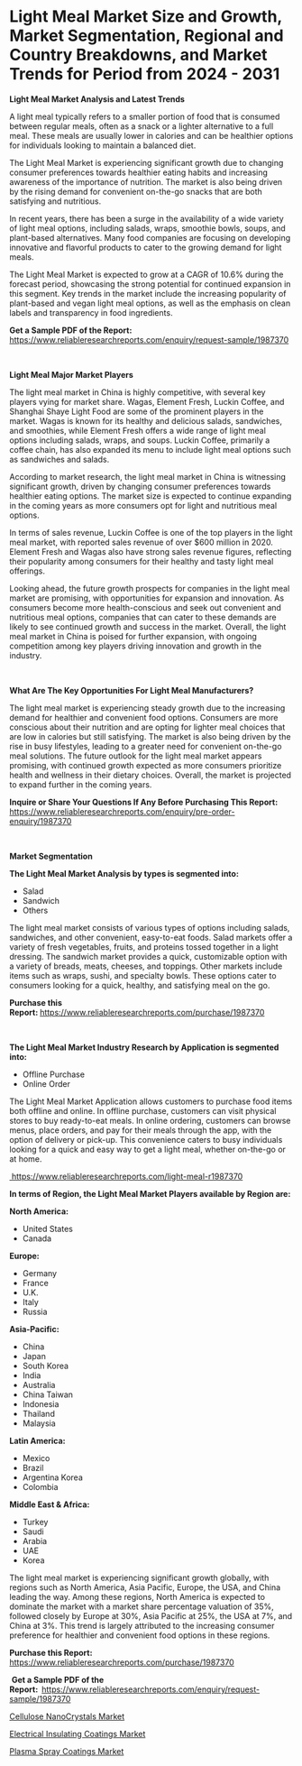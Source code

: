 <p><h1>Light Meal Market Size and Growth, Market Segmentation, Regional and Country Breakdowns, and Market Trends for Period from 2024 -  2031</h1></p><p><strong>Light Meal Market Analysis and Latest Trends</strong></p>
<p><p>A light meal typically refers to a smaller portion of food that is consumed between regular meals, often as a snack or a lighter alternative to a full meal. These meals are usually lower in calories and can be healthier options for individuals looking to maintain a balanced diet.</p><p>The Light Meal Market is experiencing significant growth due to changing consumer preferences towards healthier eating habits and increasing awareness of the importance of nutrition. The market is also being driven by the rising demand for convenient on-the-go snacks that are both satisfying and nutritious.</p><p>In recent years, there has been a surge in the availability of a wide variety of light meal options, including salads, wraps, smoothie bowls, soups, and plant-based alternatives. Many food companies are focusing on developing innovative and flavorful products to cater to the growing demand for light meals.</p><p>The Light Meal Market is expected to grow at a CAGR of 10.6% during the forecast period, showcasing the strong potential for continued expansion in this segment. Key trends in the market include the increasing popularity of plant-based and vegan light meal options, as well as the emphasis on clean labels and transparency in food ingredients.</p></p>
<p><strong>Get a Sample PDF of the Report:&nbsp;</strong> <a href="https://www.reliableresearchreports.com/enquiry/request-sample/1987370">https://www.reliableresearchreports.com/enquiry/request-sample/1987370</a></p>
<p>&nbsp;</p>
<p><strong>Light Meal Major Market Players</strong></p>
<p><p>The light meal market in China is highly competitive, with several key players vying for market share. Wagas, Element Fresh, Luckin Coffee, and Shanghai Shaye Light Food are some of the prominent players in the market. Wagas is known for its healthy and delicious salads, sandwiches, and smoothies, while Element Fresh offers a wide range of light meal options including salads, wraps, and soups. Luckin Coffee, primarily a coffee chain, has also expanded its menu to include light meal options such as sandwiches and salads.</p><p>According to market research, the light meal market in China is witnessing significant growth, driven by changing consumer preferences towards healthier eating options. The market size is expected to continue expanding in the coming years as more consumers opt for light and nutritious meal options.</p><p>In terms of sales revenue, Luckin Coffee is one of the top players in the light meal market, with reported sales revenue of over $600 million in 2020. Element Fresh and Wagas also have strong sales revenue figures, reflecting their popularity among consumers for their healthy and tasty light meal offerings.</p><p>Looking ahead, the future growth prospects for companies in the light meal market are promising, with opportunities for expansion and innovation. As consumers become more health-conscious and seek out convenient and nutritious meal options, companies that can cater to these demands are likely to see continued growth and success in the market. Overall, the light meal market in China is poised for further expansion, with ongoing competition among key players driving innovation and growth in the industry.</p></p>
<p>&nbsp;</p>
<p><strong>What Are The Key Opportunities For Light Meal Manufacturers?</strong></p>
<p><p>The light meal market is experiencing steady growth due to the increasing demand for healthier and convenient food options. Consumers are more conscious about their nutrition and are opting for lighter meal choices that are low in calories but still satisfying. The market is also being driven by the rise in busy lifestyles, leading to a greater need for convenient on-the-go meal solutions. The future outlook for the light meal market appears promising, with continued growth expected as more consumers prioritize health and wellness in their dietary choices. Overall, the market is projected to expand further in the coming years.</p></p>
<p><strong>Inquire or Share Your Questions If Any Before Purchasing This Report:</strong> <a href="https://www.reliableresearchreports.com/enquiry/pre-order-enquiry/1987370">https://www.reliableresearchreports.com/enquiry/pre-order-enquiry/1987370</a></p>
<p>&nbsp;</p>
<p><strong>Market Segmentation</strong></p>
<p><strong>The Light Meal Market Analysis by types is segmented into:</strong></p>
<p><ul><li>Salad</li><li>Sandwich</li><li>Others</li></ul></p>
<p><p>The light meal market consists of various types of options including salads, sandwiches, and other convenient, easy-to-eat foods. Salad markets offer a variety of fresh vegetables, fruits, and proteins tossed together in a light dressing. The sandwich market provides a quick, customizable option with a variety of breads, meats, cheeses, and toppings. Other markets include items such as wraps, sushi, and specialty bowls. These options cater to consumers looking for a quick, healthy, and satisfying meal on the go.</p></p>
<p><strong>Purchase this Report:&nbsp;</strong><a href="https://www.reliableresearchreports.com/purchase/1987370">https://www.reliableresearchreports.com/purchase/1987370</a></p>
<p>&nbsp;</p>
<p><strong>The Light Meal Market Industry Research by Application is segmented into:</strong></p>
<p><ul><li>Offline Purchase</li><li>Online Order</li></ul></p>
<p><p>The Light Meal Market Application allows customers to purchase food items both offline and online. In offline purchase, customers can visit physical stores to buy ready-to-eat meals. In online ordering, customers can browse menus, place orders, and pay for their meals through the app, with the option of delivery or pick-up. This convenience caters to busy individuals looking for a quick and easy way to get a light meal, whether on-the-go or at home.</p></p>
<p><a href="https://www.reliableresearchreports.com/light-meal-r1987370">&nbsp;https://www.reliableresearchreports.com/light-meal-r1987370</a></p>
<p><strong>In terms of Region, the Light Meal Market Players available by Region are:</strong></p>
<p>
    <p> <strong> North America: </strong>
        <ul>
            <li>United States</li>
            <li>Canada</li>
        </ul>
        </p> 
    <p> <strong> Europe: </strong>
        <ul>
            <li>Germany</li>
            <li>France</li>
            <li>U.K.</li>
            <li>Italy</li>
            <li>Russia</li>
        </ul>
        </p> 
    <p> <strong> Asia-Pacific: </strong>
        <ul>
            <li>China</li>
            <li>Japan</li>
            <li>South Korea</li>
            <li>India</li>
            <li>Australia</li>
            <li>China Taiwan</li>
            <li>Indonesia</li>
            <li>Thailand</li>
            <li>Malaysia</li>
        </ul>
        </p> 
    <p> <strong> Latin America: </strong>
        <ul>
            <li>Mexico</li>
            <li>Brazil</li>
            <li>Argentina Korea</li>
            <li>Colombia</li>
        </ul>
        </p> 
    <p> <strong> Middle East & Africa: </strong>
        <ul>
            <li>Turkey</li>
            <li>Saudi</li>
            <li>Arabia</li>
            <li>UAE</li>
            <li>Korea</li>
        </ul>
    </p>
    </p>
<p><p>The light meal market is experiencing significant growth globally, with regions such as North America, Asia Pacific, Europe, the USA, and China leading the way. Among these regions, North America is expected to dominate the market with a market share percentage valuation of 35%, followed closely by Europe at 30%, Asia Pacific at 25%, the USA at 7%, and China at 3%. This trend is largely attributed to the increasing consumer preference for healthier and convenient food options in these regions.</p></p>
<p><strong>Purchase this Report: </strong><a href="https://www.reliableresearchreports.com/purchase/1987370">https://www.reliableresearchreports.com/purchase/1987370</a></p>
<p>&nbsp;<strong>Get a Sample PDF of the Report:&nbsp;&nbsp;</strong><a href="https://www.reliableresearchreports.com/enquiry/request-sample/1987370">https://www.reliableresearchreports.com/enquiry/request-sample/1987370</a></p>
<p><strong></strong></p>
<p><p><a href="https://florentine-yuzu-f42.notion.site/Cellulose-NanoCrystals-Market-Provides-a-Comprehensive-Analysis-Including-a-Macro-Overview-of-the-Ma-0a46fcb44d804d50bc4bac9c876c31e5">Cellulose NanoCrystals Market</a></p><p><a href="https://fuschia-pecorino-a6d.notion.site/Electrical-Insulating-Coatings-Market-Size-2024-2031-Global-Industrial-Analysis-Key-Geographical--31d96fe48b604d13b988e765e4397879">Electrical Insulating Coatings Market</a></p><p><a href="https://changeable-paste-463.notion.site/Plasma-Spray-Coatings-Market-Provides-Detailed-Segmentation-of-this-Market-based-on-Type-Applicatio-1f190baa5bb5454e8a5b4f371b7e9616">Plasma Spray Coatings Market</a></p></p>